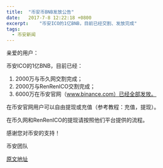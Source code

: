 ```yaml
---
title:  "币安币BNB发放公告"
date:   2017-7-8 12:22:18 +0800
excerpt:	"币安ICO的1亿BNB，目前已经交割、发放完成"
tags:
  - 币安新闻
---
```


亲爱的用户：

币安ICO的1亿BNB，目前已经：

1. 2000万与币久网交割完成；
2. 2000万与RenRenICO交割完成；
2. 6000万在币安官网（www.binance.com）已经全部发放。

在币安官网用户可以自由提现或充值（参考教程：充值，提现）。

在币久网和RenRenICO的提现请按照他们平台提供的流程。


感谢您对币安的支持！


币安团队

[原文地址](https://support.binance.com/hc/zh-cn/articles/115000574131-%E5%B8%81%E5%AE%89%E5%B8%81BNB%E5%8F%91%E6%94%BE%E5%85%AC%E5%91%8A)

